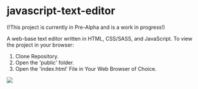 # javascript-text-editor

(!This project is currently in Pre-Alpha and is a work in progress!)

A web-base text editor written in HTML, CSS/SASS, and JavaScript.
To view the project in your browser:
  1. Clone Repository.
  2. Open the 'public' folder.
  3. Open the 'index.html' File in Your Web Browser of Choice.
  
  <img src="src/images/snapshot.jpg"/>
